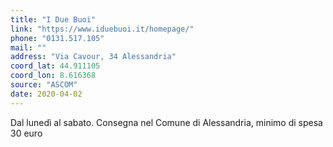 ```yaml
---
title: "I Due Buoi"
link: "https://www.iduebuoi.it/homepage/"
phone: "0131.517.105"
mail: ""
address: "Via Cavour, 34 Alessandria"
coord_lat: 44.911105
coord_lon: 8.616368
source: "ASCOM"
date: 2020-04-02
---
```


Dal lunedì al sabato. Consegna nel Comune di Alessandria, minimo di spesa 30 euro
